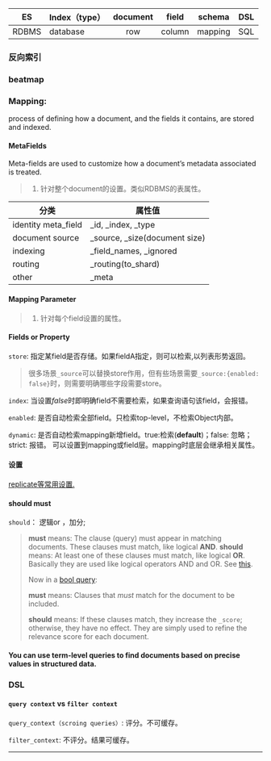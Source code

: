 | ES | Index（type） | document | field  | schema | DSL |
|:-:|---|:-:|---|---|---|
| RDBMS | database | row      | column | mapping | SQL |

### 反向索引

### beatmap

### Mapping: 

 process of defining how a document, and the fields it contains, are stored and indexed.

#### MetaFields

Meta-fields are used to customize how a document’s metadata associated is treated.

> 1. 针对整个document的设置。类似RDBMS的表属性。

| 分类                | 属性值                        |
| ------------------- | ----------------------------- |
| identity meta_field | _id, _index, _type            |
| document source     | _source, _size(document size) |
| indexing            | _field_names, _ignored        |
| routing             | _routing(to_shard)            |
| other               | _meta                         |

#### Mapping Parameter

> 1. 针对每个field设置的属性。

#### Fields or Property

`store`: 指定某field是否存储。如果fieldA指定，则可以检索,以列表形势返回。

> 很多场景`_source`可以替换store作用，但有些场景需要`_source:{enabled: false}`时，则需要明确哪些字段需要store。

`index`: 当设置*false*时即明确field不需要检索，如果查询语句该field，会报错。

`enabled`: 是否自动检索全部field。只检索top-level，不检索Object内部。

`dynamic`: 是否自动检索mapping新增field。true:检索(**default**)；false: 忽略；strict: 报错。 可以设置到mapping或field层。mapping时底层会继承相关属性。

#### 设置

[replicate等常用设置.](file:///Users/yao/Dropbox/文章/Tech/ES/ElasticIndexSettingSummary.pdf)



#### should must
`should`： 逻辑or ，加分;

> **must** means: The clause (query) must appear in matching documents. These clauses must match, like logical **AND**.
> **should** means: At least one of these clauses must match, like logical **OR**.
> Basically they are used like logical operators AND and OR. See [this](http://www.elasticsearch.org/guide/en/elasticsearch/guide/current/_most_important_queries_and_filters.html#_bool_filter).
>
> Now in a [bool query](https://www.elastic.co/guide/en/elasticsearch/reference/current/query-dsl-bool-query.html):
>
> **must** means: Clauses that *must* match for the document to be included.
>
> **should** means: If these clauses match, they increase the `_score`; otherwise, they have no effect. They are simply used to refine the relevance score for each document.

#### You can use **term-level queries** to find documents based on precise values in structured data.



### DSL

#### `query context` vs `filter context`

`query_context（scroing queries）`: 评分。不可缓存。

`filter_context`: 不评分。结果可缓存。

___

[^基本概念]: [10个基本概念](file:///Users/yao/Dropbox/文章/Tech/ES/10 Elasticsearch Concepts You Need to Learn _ Logz.io __ Reader View.pdf)

[^ metafield]: [meta fields 5大类常用属性](file:///Users/yao/Dropbox/文章/Tech/ES/meta_fields.pdf)

